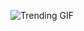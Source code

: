 ![Trending GIF](https://media4.giphy.com/media/v1.Y2lkPThiYjIxNzcyaHI1bTFuczRsZWFuaWE1c3hjejV3eWhwbWxiYXBsaXprd2hubnlrNCZlcD12MV9naWZzX3NlYXJjaCZjdD1n/xUPGcEliCc7bETyfO8/giphy.gif)

